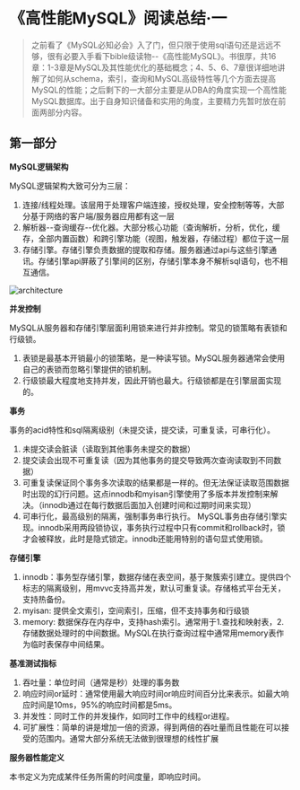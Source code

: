 # 《高性能MySQL》阅读总结·一
> 之前看了《MySQL必知必会》入了门，但只限于使用sql语句还是远远不够，很有必要入手看下bible级读物--《高性能MySQL》。书很厚，共16章：1-3章是MySQL及其性能优化的基础概念；4、5、6、7章很详细地讲解了如何从schema，索引，查询和MySQL高级特性等几个方面去提高MySQL的性能；之后剩下的一大部分主要是从DBA的角度实现一个高性能MySQL数据库。出于自身知识储备和实用的角度，主要精力先暂时放在前面两部分内容。

## 第一部分 

**MySQL逻辑架构** 

MySQL逻辑架构大致可分为三层：
1. 连接/线程处理。该层用于处理客户端连接，授权处理，安全控制等等，大部分基于网络的客户端/服务器应用都有这一层
2. 解析器--查询缓存--优化器。大部分核心功能（查询解析，分析，优化，缓存，全部内置函数）和跨引擎功能（视图，触发器，存储过程）都位于这一层
3. 存储引擎。存储引擎负责数据的提取和存储。服务器通过api与这些引擎通讯。存储引擎api屏蔽了引擎间的区别，存储引擎本身不解析sql语句，也不相互通信。

![architecture](https://pic002.cnblogs.com/images/2012/152332/2012031510324452.png)

**并发控制** 

MySQL从服务器和存储引擎层面利用锁来进行并非控制。常见的锁策略有表锁和行级锁。
1. 表锁是最基本开销最小的锁策略，是一种读写锁。MySQL服务器通常会使用自己的表锁而忽略引擎提供的锁机制。
2. 行级锁最大程度地支持并发，因此开销也最大。行级锁都是在引擎层面实现的。

**事务** 

事务的acid特性和sql隔离级别（未提交读，提交读，可重复读，可串行化）。
1. 未提交读会脏读（读取到其他事务未提交的数据）
2. 提交读会出现不可重复读（因为其他事务的提交导致两次查询读取到不同数据）
3. 可重复读保证同个事务多次读取的结果都是一样的。但无法保证读取范围数据时出现的幻行问题。这点innodb和myisan引擎使用了多版本并发控制来解决。（innodb通过在每行数据后面加入创建时间和过期时间来实现）
4. 可串行化，最高级别的隔离，强制事务串行执行。
MySQL事务由存储引擎实现。innodb采用两段锁协议，事务执行过程中只有commit和rollback时，锁才会被释放，此时是隐式锁定。innodb还能用特别的语句显式使用锁。

**存储引擎** 
1. innodb：事务型存储引擎，数据存储在表空间，基于聚簇索引建立。提供四个标志的隔离级别，用mvvc支持高并发，默认可重复读。存储格式平台无关，支持热备份。
2. myisan: 提供全文索引，空间索引，压缩，但不支持事务和行级锁
3. memory: 数据保存在内存中，支持hash索引。通常用于1.查找和映射表，2.存储数据处理时的中间数据。MySQL在执行查询过程中通常用memory表作为临时表保存中间结果。

**基准测试指标** 
1. 吞吐量：单位时间（通常是秒）处理的事务数
2. 响应时间or延时：通常使用最大响应时间or响应时间百分比来表示。如最大响应时间是10ms，95%的响应时间都是5ms。
3. 并发性：同时工作的并发操作，如同时工作中的线程or进程。
4. 可扩展性：简单的讲是增加一倍的资源，得到两倍的吞吐量而且性能在可以接受的范围内。通常大部分系统无法做到很理想的线性扩展

**服务器性能定义** 

本书定义为完成某件任务所需的时间度量，即响应时间。
